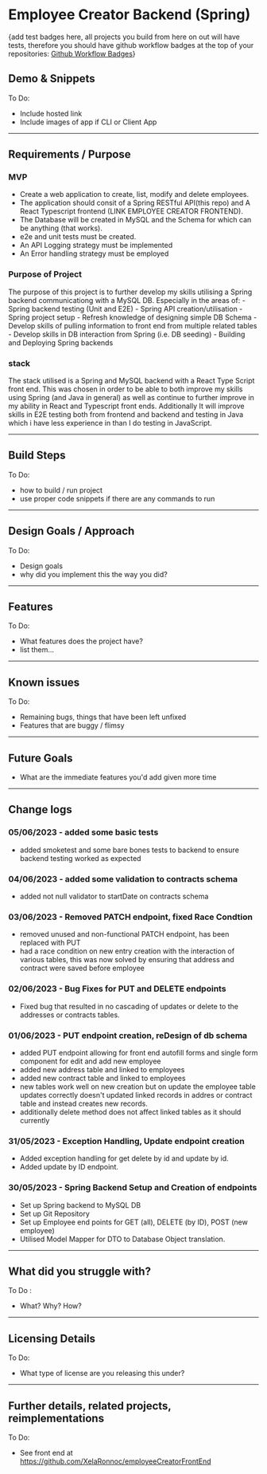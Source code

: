 # Employee Creator Backend (Spring)

{add test badges here, all projects you build from here on out will have tests, therefore you should have github workflow badges at the top of your repositories: [Github Workflow Badges](https://docs.github.com/en/actions/monitoring-and-troubleshooting-workflows/adding-a-workflow-status-badge)}

## Demo & Snippets

To Do:

-   Include hosted link
-   Include images of app if CLI or Client App

---

## Requirements / Purpose

### MVP

-   Create a web application to create, list, modify and delete employees.
-   The application should consit of a Spring RESTful API(this repo) and A React Typescript frontend (LINK EMPLOYEE CREATOR FRONTEND).
-   The Database will be created in MySQL and the Schema for which can be anything (that works).
-   e2e and unit tests must be created.
-   An API Logging strategy must be implemented
-   An Error handling strategy must be employed

### Purpose of Project

The purpose of this project is to further develop my skills utilising a Spring backend communicationg with a MySQL DB.
Especially in the areas of: - Spring backend testing (Unit and E2E) - Spring API creation/utilisation - Spring project setup - Refresh knowledge of designing simple DB Schema - Develop skills of pulling information to front end from multiple related tables - Develop skills in DB interaction from Spring (i.e. DB seeding) - Building and Deploying Spring backends

### stack

The stack utilised is a Spring and MySQL backend with a React Type Script front end.
This was chosen in order to be able to both improve my skills using Spring (and Java in general) as well as continue to further improve in my ability in React and Typescript front ends. Additionally It will improve skills in E2E testing both from frontend and backend and testing in Java which i have less experience in than I do testing in JavaScript.

---

## Build Steps

To Do:

-   how to build / run project
-   use proper code snippets if there are any commands to run

---

## Design Goals / Approach

To Do:

-   Design goals
-   why did you implement this the way you did?

---

## Features

To Do:

-   What features does the project have?
-   list them...

---

## Known issues

To Do:

-   Remaining bugs, things that have been left unfixed
-   Features that are buggy / flimsy

---

## Future Goals

-   What are the immediate features you'd add given more time

---

## Change logs

### 05/06/2023 - added some basic tests
- added smoketest and some bare bones tests to backend to ensure backend testing worked as expected

### 04/06/2023 - added some validation to contracts schema

-  added not null validator to startDate on contracts schema

### 03/06/2023 - Removed PATCH endpoint, fixed Race Condtion

-   removed unused and non-functional PATCH endpoint, has been replaced with PUT
-   had a race condition on new entry creation with the interaction of various tables, this was now solved by ensuring that address and contract were saved before employee

### 02/06/2023 - Bug Fixes for PUT and DELETE endpoints

-   Fixed bug that resulted in no cascading of updates or delete to the addresses or contracts tables.

### 01/06/2023 - PUT endpoint creation, reDesign of db schema

-   added PUT endpoint allowing for front end autofill forms and single form component for edit and add new employee
-   added new address table and linked to employees
-   added new contract table and linked to employees
-   new tables work well on new creation but on update the employee table updates correctly doesn't updated linked records in addres or contract table and instead creates new records.
-   additionally delete method does not affect linked tables as it should currently

### 31/05/2023 - Exception Handling, Update endpoint creation

-   Added exception handling for get delete by id and update by id.
-   Added update by ID endpoint.

### 30/05/2023 - Spring Backend Setup and Creation of endpoints

-   Set up Spring backend to MySQL DB
-   Set up Git Repository
-   Set up Employee end points for GET (all), DELETE (by ID), POST (new employee)
-   Utilised Model Mapper for DTO to Database Object translation.

---

## What did you struggle with?

To Do :

-   What? Why? How?

---

## Licensing Details

To Do:

-   What type of license are you releasing this under?

---

## Further details, related projects, reimplementations

To Do:

-   See front end at https://github.com/XelaRonnoc/employeeCreatorFrontEnd
